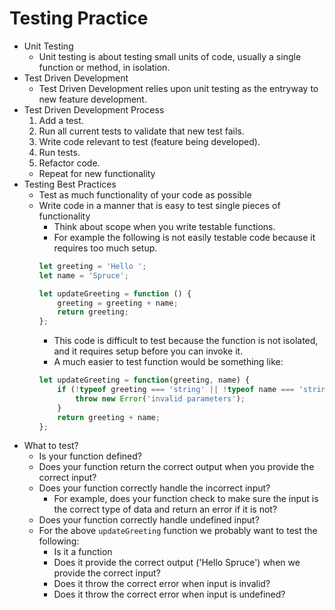 # Testing Practice

- Unit Testing
  - Unit testing is about testing small units of code, usually a single function or method, in isolation.
- Test Driven Development
  - Test Driven Development relies upon unit testing as the entryway to new feature development.
- Test Driven Development Process
  1. Add a test.
  2. Run all current tests to validate that new test fails.
  3. Write code relevant to test (feature being developed).
  4. Run tests.
  5. Refactor code.
  - Repeat for new functionality
- Testing Best Practices
  - Test as much functionality of your code as possible
  - Write code in a manner that is easy to test single pieces of functionality
    - Think about scope when you write testable functions.
    - For example the following is not easily testable code because it requires too much setup.
    ```js
    let greeting = 'Hello ';
    let name = 'Spruce';

    let updateGreeting = function () {
        greeting = greeting + name;
        return greeting;
    };
    ```
    - This code is difficult to test because the function is not isolated, and it requires setup before you can invoke it.
    - A much easier to test function would be something like:
    ```js
    let updateGreeting = function(greeting, name) {
        if (!typeof greeting === 'string' || !typeof name === 'string') {
            throw new Error('invalid parameters');
        }
        return greeting + name;
    };
    ```
- What to test?
  - Is your function defined?
  - Does your function return the correct output when you provide the correct input?
  - Does your function correctly handle the incorrect input?
    - For example, does your function check to make sure the input is the correct type of data and return an error if it is not?
  - Does your function correctly handle undefined input?
  - For the above `updateGreeting` function we probably want to test the following:
    - Is it a function
    - Does it provide the correct output ('Hello Spruce') when we provide the correct input?
    - Does it throw the correct error when input is invalid?
    - Does it throw the correct error when input is undefined?
